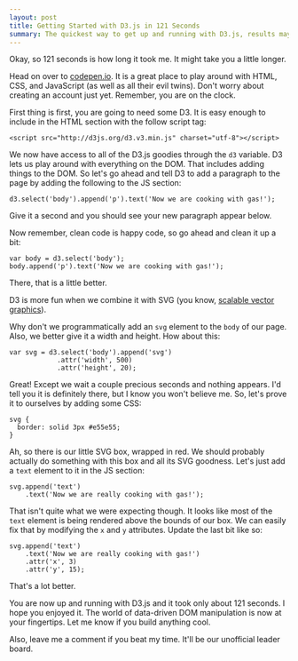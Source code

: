 ```yaml
---
layout: post
title: Getting Started with D3.js in 121 Seconds
summary: The quickest way to get up and running with D3.js, results may vary
---
```


Okay, so 121 seconds is how long it took me. It might take you a little
longer.

Head on over to [codepen.io](http://codepen.io/pen/). It is a great place to
play around with HTML, CSS, and JavaScript (as well as all their evil
twins). Don't worry about creating an account just yet. Remember, you are on
the clock.

First thing is first, you are going to need some D3. It is easy enough to
include in the HTML section with the follow script tag:

    <script src="http://d3js.org/d3.v3.min.js" charset="utf-8"></script>

We now have access to all of the D3.js goodies through the `d3` variable.
D3 lets us play around with everything on the DOM. That includes adding
things to the DOM. So let's go ahead and tell D3 to add a paragraph to the
page by adding the following to the JS section:

    d3.select('body').append('p').text('Now we are cooking with gas!');

Give it a second and you should see your new paragraph appear below.

Now remember, clean code is happy code, so go ahead and clean it up a bit:

    var body = d3.select('body');
    body.append('p').text('Now we are cooking with gas!');

There, that is a little better.

D3 is more fun when we combine it with SVG (you know, [scalable vector
graphics](http://en.wikipedia.org/wiki/Scalable_Vector_Graphics)).

Why don't we programmatically add an `svg` element to the `body` of our
page. Also, we better give it a width and height. How about this:

    var svg = d3.select('body').append('svg')
                .attr('width', 500)
                .attr('height', 20);

Great! Except we wait a couple precious seconds and nothing appears. I'd
tell you it is definitely there, but I know you won't believe me. So, let's
prove it to ourselves by adding some CSS:

    svg {
      border: solid 3px #e55e55;
    }

Ah, so there is our little SVG box, wrapped in red. We should probably
actually do something with this box and all its SVG goodness. Let's just add
a `text` element to it in the JS section:

    svg.append('text')
        .text('Now we are really cooking with gas!');

That isn't quite what we were expecting though. It looks like most of the
`text` element is being rendered above the bounds of our box. We can easily
fix that by modifying the `x` and `y` attributes. Update the last bit like
so:

    svg.append('text')
        .text('Now we are really cooking with gas!')
        .attr('x', 3)
        .attr('y', 15);

That's a lot better.

You are now up and running with D3.js and it took only about 121 seconds. I
hope you enjoyed it. The world of data-driven DOM manipulation is now at
your fingertips. Let me know if you build anything cool.

Also, leave me a comment if you beat my time. It'll be our unofficial leader board.
